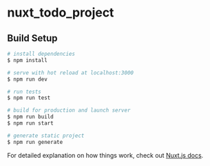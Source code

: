 # nuxt_todo_project

## Build Setup

```bash
# install dependencies
$ npm install

# serve with hot reload at localhost:3000
$ npm run dev

# run tests
$ npm run test

# build for production and launch server
$ npm run build
$ npm run start

# generate static project
$ npm run generate
```

For detailed explanation on how things work, check out [Nuxt.js docs](https://nuxtjs.org).
